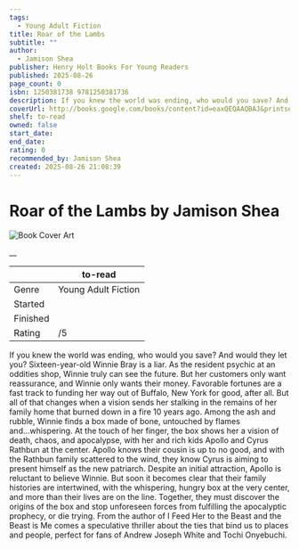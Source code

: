 ```yaml
---
tags:
  - Young Adult Fiction
title: Roar of the Lambs
subtitle: ""
author:
  - Jamison Shea
publisher: Henry Holt Books For Young Readers
published: 2025-08-26
page_count: 0
isbn: 1250381738 9781250381736
description: If you knew the world was ending, who would you save? And would they let you? Sixteen-year-old Winnie Bray is a liar. As the resident psychic at an oddities shop, Winnie truly can see the future. But her customers only want reassurance, and Winnie only wants their money. Favorable fortunes are a fast track to funding her way out of Buffalo, New York for good, after all. But all of that changes when a vision sends her stalking in the remains of her family home that burned down in a fire 10 years ago. Among the ash and rubble, Winnie finds a box made of bone, untouched by flames and...whispering. At the touch of her finger, the box shows her a vision of death, chaos, and apocalypse, with her and rich kids Apollo and Cyrus Rathbun at the center. Apollo knows their cousin is up to no good, and with the Rathbun family scattered to the wind, they know Cyrus is aiming to present himself as the new patriarch. Despite an initial attraction, Apollo is reluctant to believe Winnie. But soon it becomes clear that their family histories are intertwined, with the whispering, hungry box at the very center, and more than their lives are on the line. Together, they must discover the origins of the box and stop unforeseen forces from fulfilling the apocalyptic prophecy, or die trying. From the author of I Feed Her to the Beast and the Beast is Me comes a speculative thriller about the ties that bind us to places and people, perfect for fans of Andrew Joseph White and Tochi Onyebuchi.
coverUrl: http://books.google.com/books/content?id=eaxQEQAAQBAJ&printsec=frontcover&img=1&zoom=1&source=gbs_api
shelf: to-read
owned: false
start_date:
end_date:
rating: 0
recommended_by: Jamison Shea
created: 2025-08-26 21:08:39
---
```


# Roar of the Lambs by Jamison Shea

![Book Cover Art](http://books.google.com/books/content?id=eaxQEQAAQBAJ&printsec=frontcover&img=1&zoom=1&source=gbs_api)

__

| &nbsp; | to-read | 
| --- | --- |
| Genre | Young Adult Fiction |
| Started |  |
| Finished |  |
| Rating | /5 |

If you knew the world was ending, who would you save? And would they let you? Sixteen-year-old Winnie Bray is a liar. As the resident psychic at an oddities shop, Winnie truly can see the future. But her customers only want reassurance, and Winnie only wants their money. Favorable fortunes are a fast track to funding her way out of Buffalo, New York for good, after all. But all of that changes when a vision sends her stalking in the remains of her family home that burned down in a fire 10 years ago. Among the ash and rubble, Winnie finds a box made of bone, untouched by flames and...whispering. At the touch of her finger, the box shows her a vision of death, chaos, and apocalypse, with her and rich kids Apollo and Cyrus Rathbun at the center. Apollo knows their cousin is up to no good, and with the Rathbun family scattered to the wind, they know Cyrus is aiming to present himself as the new patriarch. Despite an initial attraction, Apollo is reluctant to believe Winnie. But soon it becomes clear that their family histories are intertwined, with the whispering, hungry box at the very center, and more than their lives are on the line. Together, they must discover the origins of the box and stop unforeseen forces from fulfilling the apocalyptic prophecy, or die trying. From the author of I Feed Her to the Beast and the Beast is Me comes a speculative thriller about the ties that bind us to places and people, perfect for fans of Andrew Joseph White and Tochi Onyebuchi.